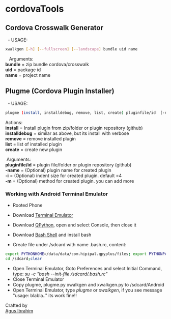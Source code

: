 # cordovaTools




## Cordova Crosswalk Generator
  - USAGE:
```bash
xwalkgen [-h] [--fullscreen] [--landscape] bundle uid name
```
   Arguments:<br>
**bundle** = zip bundle cordova/crosswalk <br>
**uid** = package id <br>
**name** = project name




## Plugme (Cordova Plugin Installer)
  - USAGE:
```bash
plugme (install, installdebug, remove, list, create) pluginfile/id  [-name Name] [-i] [-m Method1 ...N]
```




Actions: <br>
**install** = Install plugin from zip/folder or plugin repository (github) <br>
**installdebug** = similar as above, but its install with verbose <br>
**remove** = remove installed plugin <br>
**list** = list of installed plugin <br>
**create** = create new plugin




 Arguments: <br>
**pluginfile/id** = plugin file/folder or plugin repository (github) <br>
**-name** = (Optional) plugin name for created plugin <br>
**-i** = (Optional) indent size for created plugin. default =4 <br>
**-m** = (Optional) method for created plugin. you can add more

### Working with Android Terminal Emulator
  - Rooted Phone
  - Download [Terminal Emulator]( https://play.google.com/store/apps/details?id=jackpal.androidterm)
  - Download [QPython](https://play.google.com/store/apps/details?id=com.hipipal.qpyplus ), open and select Console, then close it
  - Download [Bash Shell](https://play.google.com/store/apps/details?id=com.bitcubate.android.bash.installer) and install bash

  - Create file under /sdcard with name .bash.rc, content:

```bash
export PYTHONHOME=/data/data/com.hipipal.qpyplus/files; export PYTHONPATH=/storage/sdcard0/com.hipipal.qpyplus/lib/python2.7/site-packages/:/data/data/com.hipipal.qpyplus/files/lib/python2.7/site-packages/:/data/data/com.hipipal.qpyplus/files/lib/python2.7/:/data/data/com.hipipal.qpyplus/files/lib/python27.zip:/data/data/com.hipipal.qpyplus/files/lib/python2.7/lib-dynload/;export PATH=$PATH:/sdcard/Android:/data/data/com.hipipal.qpyplus/files/bin;export LD_LIBRARY_PATH=.:/data/data/com.hipipal.qpyplus/files/lib/:/data/data/com.hipipal.qpyplus/files/:/data/data/com.hipipal.qpyplus/lib;
cd /sdcard;clear
```
  - Open Terminal Emulator, Goto Preferences and select Initial Command, type: *su -c "bash --init-file /sdcard/.bash.rc"*
  - Close Terminal Emulator
  - Copy plugme, plugme.py xwalkgen and xwalkgen.py to /sdcard/Android
  - Open Terminal Emulator, type *plugme* or *xwalkgen*, if you see  message "usage: blabla.." its work fine!!



Crafted by<br>
[Agus Ibrahim](http://fb.me/mynameisagoes)
